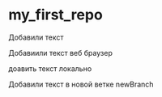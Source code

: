 # my_first_repo

Добавили текст

Добавиили текст веб браузер

доавить текст локально

Добавили текст в новой ветке newBranch
